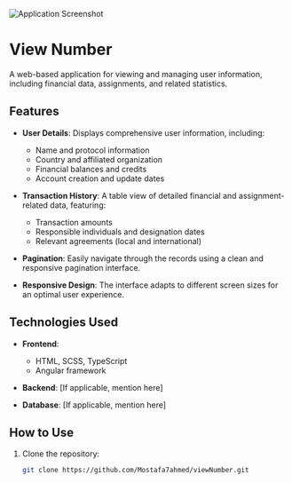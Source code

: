 
![Application Screenshot](https://ibb.co/dwN0hgH4)  

# View Number  

A web-based application for viewing and managing user information, including financial data, assignments, and related statistics.  

## Features  

- **User Details**: Displays comprehensive user information, including:  
  - Name and protocol information  
  - Country and affiliated organization  
  - Financial balances and credits  
  - Account creation and update dates  

- **Transaction History**: A table view of detailed financial and assignment-related data, featuring:  
  - Transaction amounts  
  - Responsible individuals and designation dates  
  - Relevant agreements (local and international)  

- **Pagination**: Easily navigate through the records using a clean and responsive pagination interface.  

- **Responsive Design**: The interface adapts to different screen sizes for an optimal user experience.  

## Technologies Used  

- **Frontend**:  
  - HTML, SCSS, TypeScript  
  - Angular framework  

- **Backend**: [If applicable, mention here]  
- **Database**: [If applicable, mention here]  

## How to Use  

1. Clone the repository:  
   ```bash  
   git clone https://github.com/Mostafa7ahmed/viewNumber.git  
